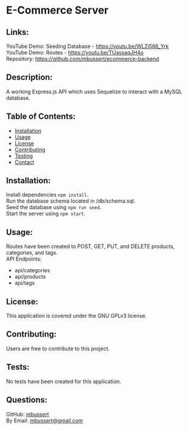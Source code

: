 # E-Commerce Server

## Links:

YouTube Demo: Seeding Database - https://youtu.be/WLZj566_Yrk  
YouTube Demo: Routes - https://youtu.be/TUassaqJH4o  
Repository: https://github.com/mbussert/ecommerce-backend

## Description:

A working Express.js API which uses Sequelize to interact with a MySQL database.

## Table of Contents:

- [Installation](#installation)
- [Usage](#usage)
- [License](#license)
- [Contributing](#contributing)
- [Testing](#tests)
- [Contact](#contact)

## Installation:

Install dependencies `npm install`.  
 Run the database schema located in /db/schema.sql.  
 Seed the database using `npm run seed`.  
 Start the server using `npm start`.

## Usage:

Routes have been created to POST, GET, PUT, and DELETE products, categories, and tags.  
API Endpoints:

- api/categories
- api/products
- api/tags

## License:

This application is covered under the GNU GPLv3 license.

## Contributing:

Users are free to contribute to this project.

## Tests:

No tests have been created for this application.

## Questions:

GitHub: [mbussert](https://github.com/mbussert)  
 By Email: [mbussert@gmail.com](mailto:mbussert@gmail.com)
